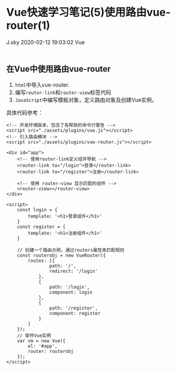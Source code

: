 <div class="blog-article">
<h1 class="title">Vue快速学习笔记(5)使用路由vue-router(1)</h1>
<span class="author">J.sky</span>
<span class="time">2020-02-12 19:03:02</span>
<span class="tag">Vue</span>
</div>
</br>

## 在Vue中使用路由vue-router

1. `html`中导入vue-router.
2. 编写`router-link`和`router-view`标签代码
3. `JavaScript`中编写模板对象，定义路由对象及创建Vue实例。

具体代码参考：

    <!-- 开发环境版本，包含了有帮助的命令行警告 -->
    <script src="./assets/plugins/vue.js"></script>
    <!-- 引入路由模块 -->
    <script src="./assets/plugins/vue-router.js"></script>

    <div id="app">
        <!-- 使用router-link定义组件导航 -->
        <router-link to="/login">登录</router-link>
        <router-link to="/register">注册</router-link>

        <!-- 使用 router-view 显示匹配的组件 -->
        <router-view></router-view>
    </div>

    <script>
        const login = {
            template: '<h1>登录组件</h1>'
        }
        const register = {
            template: '<h1>注册组件</h1>'
        }

        // 创建一个路由示例，通过routers属性来匹配规则
        const routerobj = new VueRouter({
            routes: [{
                    path: '/',
                    redirect: '/login'
                },
                {
                    path: '/login',
                    component: login
                },
                {
                    path: '/register',
                    component: register
                }
            ]
        });
        // 穿件Vue实例
        var vm = new Vue({
            el: '#app',
            router: routerobj
        });
    </script>